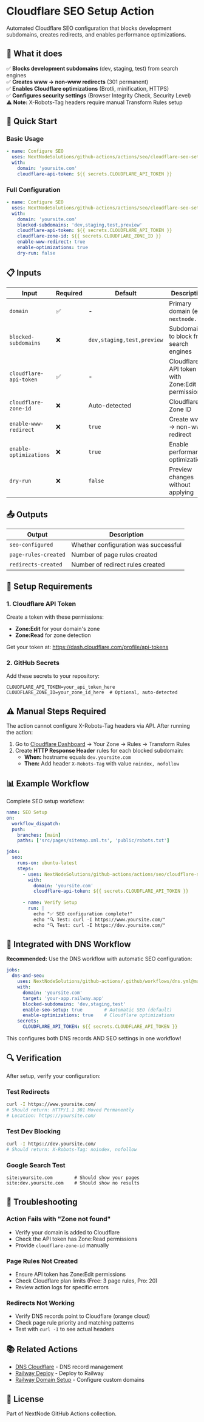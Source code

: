 # Cloudflare SEO Setup Action

Automated Cloudflare SEO configuration that blocks development subdomains, creates redirects, and enables performance optimizations.

## 🎯 What it does

✅ **Blocks development subdomains** (dev, staging, test) from search engines  
✅ **Creates www → non-www redirects** (301 permanent)  
✅ **Enables Cloudflare optimizations** (Brotli, minification, HTTPS)  
✅ **Configures security settings** (Browser Integrity Check, Security Level)  
⚠️ **Note:** X-Robots-Tag headers require manual Transform Rules setup

## 🚀 Quick Start

### Basic Usage

```yaml
- name: Configure SEO
  uses: NextNodeSolutions/github-actions/actions/seo/cloudflare-seo-setup@main
  with:
    domain: 'yoursite.com'
    cloudflare-api-token: ${{ secrets.CLOUDFLARE_API_TOKEN }}
```

### Full Configuration

```yaml
- name: Configure SEO
  uses: NextNodeSolutions/github-actions/actions/seo/cloudflare-seo-setup@main
  with:
    domain: 'yoursite.com'
    blocked-subdomains: 'dev,staging,test,preview'
    cloudflare-api-token: ${{ secrets.CLOUDFLARE_API_TOKEN }}
    cloudflare-zone-id: ${{ secrets.CLOUDFLARE_ZONE_ID }}
    enable-www-redirect: true
    enable-optimizations: true
    dry-run: false
```

## 📋 Inputs

| Input | Required | Default | Description |
|-------|----------|---------|-------------|
| `domain` | ✅ | - | Primary domain (e.g., `nextnode.fr`) |
| `blocked-subdomains` | ❌ | `dev,staging,test,preview` | Subdomains to block from search engines |
| `cloudflare-api-token` | ✅ | - | Cloudflare API token with Zone:Edit permissions |
| `cloudflare-zone-id` | ❌ | Auto-detected | Cloudflare Zone ID |
| `enable-www-redirect` | ❌ | `true` | Create www → non-www redirect |
| `enable-optimizations` | ❌ | `true` | Enable performance optimizations |
| `dry-run` | ❌ | `false` | Preview changes without applying |

## 📤 Outputs

| Output | Description |
|--------|-------------|
| `seo-configured` | Whether configuration was successful |
| `page-rules-created` | Number of page rules created |
| `redirects-created` | Number of redirect rules created |

## 🔧 Setup Requirements

### 1. Cloudflare API Token

Create a token with these permissions:
- **Zone:Edit** for your domain's zone
- **Zone:Read** for zone detection

Get your token at: https://dash.cloudflare.com/profile/api-tokens

### 2. GitHub Secrets

Add these secrets to your repository:

```
CLOUDFLARE_API_TOKEN=your_api_token_here
CLOUDFLARE_ZONE_ID=your_zone_id_here  # Optional, auto-detected
```

## ⚠️ Manual Steps Required

The action cannot configure X-Robots-Tag headers via API. After running the action:

1. Go to [Cloudflare Dashboard](https://dash.cloudflare.com) → Your Zone → Rules → Transform Rules
2. Create **HTTP Response Header** rules for each blocked subdomain:
   - **When:** hostname equals `dev.yoursite.com`
   - **Then:** Add header `X-Robots-Tag` with value `noindex, nofollow`

## 📊 Example Workflow

Complete SEO setup workflow:

```yaml
name: SEO Setup
on:
  workflow_dispatch:
  push:
    branches: [main]
    paths: ['src/pages/sitemap.xml.ts', 'public/robots.txt']

jobs:
  seo:
    runs-on: ubuntu-latest
    steps:
      - uses: NextNodeSolutions/github-actions/actions/seo/cloudflare-seo-setup@main
        with:
          domain: 'yoursite.com'
          cloudflare-api-token: ${{ secrets.CLOUDFLARE_API_TOKEN }}
      
      - name: Verify Setup
        run: |
          echo "✅ SEO configuration complete!"
          echo "🔍 Test: curl -I https://www.yoursite.com/"
          echo "🔍 Test: curl -I https://dev.yoursite.com/"
```

## 🎯 Integrated with DNS Workflow

**Recommended:** Use the DNS workflow with automatic SEO configuration:

```yaml
jobs:
  dns-and-seo:
    uses: NextNodeSolutions/github-actions/.github/workflows/dns.yml@main
    with:
      domain: 'yoursite.com'
      target: 'your-app.railway.app'
      blocked-subdomains: 'dev,staging,test'
      enable-seo-setup: true        # Automatic SEO (default)
      enable-optimizations: true    # Cloudflare optimizations
    secrets:
      CLOUDFLARE_API_TOKEN: ${{ secrets.CLOUDFLARE_API_TOKEN }}
```

This configures both DNS records AND SEO settings in one workflow!

## 🔍 Verification

After setup, verify your configuration:

### Test Redirects
```bash
curl -I https://www.yoursite.com/
# Should return: HTTP/1.1 301 Moved Permanently
# Location: https://yoursite.com/
```

### Test Dev Blocking
```bash
curl -I https://dev.yoursite.com/
# Should return: X-Robots-Tag: noindex, nofollow
```

### Google Search Test
```
site:yoursite.com        # Should show your pages
site:dev.yoursite.com    # Should show no results
```

## 🐛 Troubleshooting

### Action Fails with "Zone not found"
- Verify your domain is added to Cloudflare
- Check the API token has Zone:Read permissions
- Provide `cloudflare-zone-id` manually

### Page Rules Not Created
- Ensure API token has Zone:Edit permissions
- Check Cloudflare plan limits (Free: 3 page rules, Pro: 20)
- Review action logs for specific errors

### Redirects Not Working
- Verify DNS records point to Cloudflare (orange cloud)
- Check page rule priority and matching patterns
- Test with `curl -I` to see actual headers

## 📚 Related Actions

- [DNS Cloudflare](../../dns.yml) - DNS record management
- [Railway Deploy](../../../deploy/railway-deploy) - Deploy to Railway
- [Railway Domain Setup](../../../domain/railway-domain-setup) - Configure custom domains

## 📝 License

Part of NextNode GitHub Actions collection.